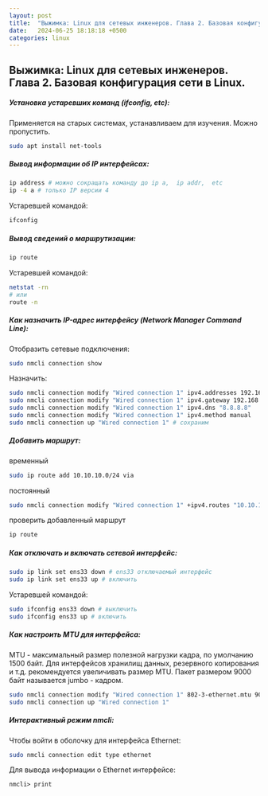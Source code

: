 ```yaml
---
layout: post
title:  "Выжимка: Linux для сетевых инженеров. Глава 2. Базовая конфигурация сети  в Linux."
date:   2024-06-25 18:18:18 +0500
categories: linux
---
```


## Выжимка: Linux для сетевых инженеров. Глава 2. Базовая конфигурация сети  в Linux.

##### Установка устаревших команд (ifconfig, etc):
Применяется на старых системах, устанавливаем для изучения. Можно пропустить.

```bash
sudo apt install net-tools
```

##### Вывод информации об IP интерфейсах:

```bash
ip address # можно сокращать команду до ip a,  ip addr,  etc
ip -4 a # только IP версии 4
```

Устаревшей командой:

```bash
ifconfig
```

##### Вывод сведений о маршрутизации:

```bash
ip route
```

Устаревшей командой:

```bash
netstat -rn
# или
route -n
```

##### Как назначить IP-адрес интерфейсу (Network Manager Command Line):

Отобразить сетевые подключения:

```bash
sudo nmcli connection show
```

Назначить:

```bash
sudo nmcli connection modify "Wired connection 1" ipv4.addresses 192.168.122.22/24
sudo nmcli connection modify "Wired connection 1" ipv4.gateway 192.168.122.1
sudo nmcli connection modify "Wired connection 1" ipv4.dns "8.8.8.8"
sudo nmcli connection modify "Wired connection 1" ipv4.method manual
sudo nmcli connection up "Wired connection 1" # сохраним
```

##### Добавить маршрут:

временный 

```bash
sudo ip route add 10.10.10.0/24 via
```

постоянный 

```bash
sudo nmcli connection modify "Wired connection 1" +ipv4.routes "10.10.10.0/24 192.168.122.11" # добавляем маршрут к сети через 192.168.122.11
```

проверить добавленный маршрут 

```bash
ip route
```

##### Как отключать и включать сетевой интерфейс:

```bash
sudo ip link set ens33 down # ens33 отключаемый интерфейс
sudo ip link set ens33 up # включить
```

Устаревшей командой:

```bash
sudo ifconfig ens33 down # выключить
sudo ifconfig ens33 up # включить
```

##### Как настроить MTU для интерфейса:

MTU - максимальный размер полезной нагрузки кадра, по умолчанию 1500 байт.
Для интерфейсов хранилищ данных, резервного копирования и т.д. рекомендуется увеличивать размер MTU. Пакет размером 9000 байт называется jumbo - кадром.

```bash
sudo nmcli connection modify "Wired connection 1" 802-3-ethernet.mtu 9000
sudo nmcli connection up "Wired connection 1"
```

##### Интерактивный режим nmcli:

Чтобы войти в оболочку для интерфейса Ethernet:

```bash
sudo nmcli connection edit type ethernet
```

Для вывода информации о Ethernet интерфейсе:

```nmcli
nmcli> print
```

